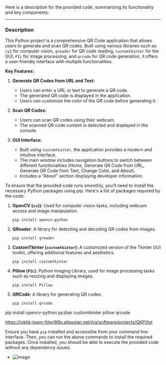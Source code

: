 Here is a description for the provided code, summarizing its functionality and key components:

---

### Description

This Python project is a comprehensive QR Code application that allows users to generate and scan QR codes. Built using various libraries such as `cv2` for computer vision, `qreader` for QR code reading, `customtkinter` for the GUI, `PIL` for image processing, and `qrcode` for QR code generation, it offers a user-friendly interface with multiple functionalities.

**Key Features:**
1. **Generate QR Codes from URL and Text:**
   - Users can enter a URL or text to generate a QR code.
   - The generated QR code is displayed in the application.
   - Users can customize the color of the QR code before generating it.
  
2. **Scan QR Codes:**
   - Users can scan QR codes using their webcam.
   - The scanned QR code content is detected and displayed in the console.

3. **GUI Interface:**
   - Built using `customtkinter`, the application provides a modern and intuitive interface.
   - The main window includes navigation buttons to switch between different functionalities (Home, Generate QR Code from URL, Generate QR Code from Text, Change Color, and About).
   - Includes a "About" section displaying developer information.

  To ensure that the provided code runs smoothly, you'll need to install the necessary Python packages using pip. Here's a list of packages required by the code:

1. **OpenCV (`cv2`)**: Used for computer vision tasks, including webcam access and image manipulation.
   ```
   pip install opencv-python
   ```

2. **QReader**: A library for detecting and decoding QR codes from images.
   ```
   pip install qreader
   ```

3. **CustomTkinter (`customtkinter`)**: A customized version of the Tkinter GUI toolkit, offering additional features and aesthetics.
   ```
   pip install customtkinter
   ```

4. **Pillow (`PIL`)**: Python Imaging Library, used for image processing tasks such as resizing and displaying images.
   ```
   pip install Pillow
   ```

5. **QRCode**: A library for generating QR codes.
   ```
   pip install qrcode
   ```

   
pip install opencv-python pyzbar customtkinter pillow qrcode


https://ivkhk-team-fdwr9l9s.atlassian.net/jira/software/projects/QKP/list


Ensure you have `pip` installed and accessible from your command line interface. Then, you can run the above commands to install the required packages. Once installed, you should be able to execute the provided code without any dependency issues.




  
   - ![image](https://github.com/DimaAllikvee/QRScanAndGenerate/assets/171683032/2d17197e-f7e8-40ea-ab80-a7fc3ce7bb4b)
